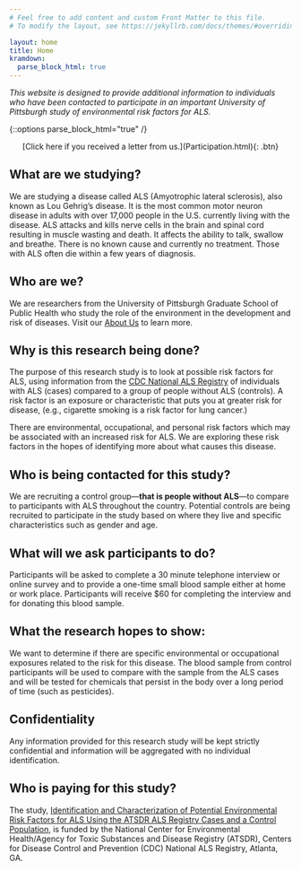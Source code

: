 ```yaml
---
# Feel free to add content and custom Front Matter to this file.
# To modify the layout, see https://jekyllrb.com/docs/themes/#overriding-theme-defaults

layout: home
title: Home
kramdown:
  parse_block_html: true
---
```

*This website is designed to provide additional information to individuals who have been contacted to participate in an important University of Pittsburgh study of environmental risk factors for ALS.*

{::options parse_block_html="true" /}
<div style="text-align:center">
[Click here if you received a letter from us.](Participation.html){: .btn}
</div>

## What are we studying?
We are studying a disease called ALS (Amyotrophic lateral sclerosis), also known as Lou Gehrig’s disease. It is the most common motor neuron disease in adults with over 17,000 people in the U.S. currently living with the disease. ALS attacks and kills nerve cells in the brain and spinal cord resulting in muscle wasting and death. It affects the ability to talk, swallow and breathe. There is no known cause and currently no treatment. Those with ALS often die within a few years of diagnosis.

## Who are we?
We are researchers from the University of Pittsburgh Graduate School of Public Health who study the role of the environment in the development and risk of diseases. Visit our [About Us](About_Us.html) to learn more.

## Why is this research being done?
The purpose of this research study is to look at possible risk factors for ALS, using information from the [CDC National ALS Registry](https://www.cdc.gov/als/Default.html) of individuals with ALS (cases) compared to a group of people without ALS (controls). A risk factor is an exposure or characteristic that puts you at greater risk for disease, (e.g., cigarette smoking is a risk factor for lung cancer.)

There are environmental, occupational, and personal risk factors which may be associated with an increased risk for ALS. We are exploring these risk factors in the hopes of identifying more about what causes this disease.

## Who is being contacted for this study?
We are recruiting a control group—__that is people without ALS__—to compare to participants with ALS throughout the country. Potential controls are being recruited to participate in the study based on where they live and specific characteristics such as gender and age.

## What will we ask participants to do?
Participants will be asked to complete a 30 minute telephone interview or online survey and to provide a one-time small blood sample either at home or work place. Participants will receive $60 for completing the interview and for donating this blood sample.

## What the research hopes to show:
We want to determine if there are specific environmental or occupational exposures related to the risk for this disease. The blood sample from control participants will be used to compare with the sample from the ALS cases and will be tested for chemicals that persist in the body over a long period of time (such as pesticides).

## Confidentiality
Any information provided for this research study will be kept strictly confidential and information will be aggregated with no individual identification.

## Who is paying for this study?
The study, [Identification and Characterization of Potential Environmental Risk Factors for ALS Using the ATSDR ALS Registry Cases and a Control Population](https://www.cdc.gov/als/alsEXTERNALRESEARCHFUNDEDBYREGISTRY.html#n), is funded by the National Center for Environmental Health/Agency for Toxic Substances and Disease Registry (ATSDR), Centers for Disease Control and Prevention (CDC) National ALS Registry, Atlanta, GA.
